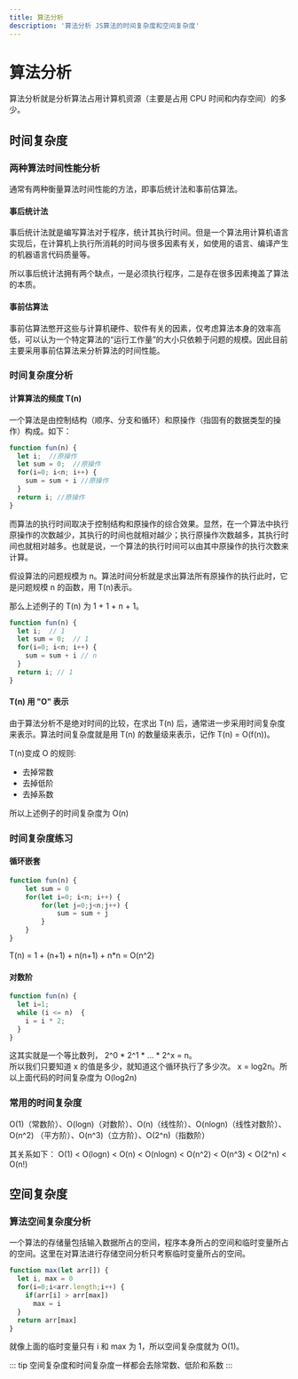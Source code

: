 ```yaml
---
title: 算法分析
description: '算法分析 JS算法的时间复杂度和空间复杂度'
---
```

# 算法分析
算法分析就是分析算法占用计算机资源（主要是占用 CPU 时间和内存空间）的多少。

## 时间复杂度

### 两种算法时间性能分析
通常有两种衡量算法时间性能的方法，即事后统计法和事前估算法。  

#### 事后统计法
事后统计法就是编写算法对于程序，统计其执行时间。但是一个算法用计算机语言实现后，在计算机上执行所消耗的时间与很多因素有关，如使用的语言、编译产生的机器语言代码质量等。  

所以事后统计法拥有两个缺点，一是必须执行程序，二是存在很多因素掩盖了算法的本质。  

#### 事前估算法
事前估算法憋开这些与计算机硬件、软件有关的因素，仅考虑算法本身的效率高低，可以认为一个特定算法的“运行工作量”的大小只依赖于问题的规模。因此目前主要采用事前估算法来分析算法的时间性能。  

### 时间复杂度分析

#### 计算算法的频度 T(n)
一个算法是由控制结构（顺序、分支和循环）和原操作（指固有的数据类型的操作）构成。如下：
```js
function fun(n) {
  let i;  //原操作
  let sum = 0;  //原操作
  for(i=0; i<n; i++) {
    sum = sum + i //原操作
  }
  return i; //原操作
}
```
而算法的执行时间取决于控制结构和原操作的综合效果。显然，在一个算法中执行原操作的次数越少，其执行的时间也就相对越少；执行原操作次数越多，其执行时间也就相对越多。也就是说，一个算法的执行时间可以由其中原操作的执行次数来计算。  

假设算法的问题规模为 n。算法时间分析就是求出算法所有原操作的执行此时，它是问题规模 n 的函数，用 T(n)表示。  

那么上述例子的 T(n) 为 1 + 1 + n + 1。
```js
function fun(n) {
  let i;  // 1
  let sum = 0;  // 1
  for(i=0; i<n; i++) {
    sum = sum + i // n
  }
  return i; // 1
}
```

#### T(n) 用 "O" 表示
由于算法分析不是绝对时间的比较，在求出 T(n) 后，通常进一步采用时间复杂度来表示。算法时间复杂度就是用 T(n) 的数量级来表示，记作 T(n) = O(f(n))。  

T(n)变成 O 的规则:
* 去掉常数
* 去掉低阶
* 去掉系数

所以上述例子的时间复杂度为 O(n)  

### 时间复杂度练习

#### 循环嵌套
```js
function fun(n) {
    let sum = 0
    for(let i=0; i<n; i++) {
        for(let j=0;j<n;j++) {
            sum = sum + j
        }
    }
}
```
T(n) = 1 + (n+1) + n(n+1) + n*n = O(n^2)

#### 对数阶
```js
function fun(n) {
  let i=1;
  while (i <= n)  {
    i = i * 2;
  }
}
```
这其实就是一个等比数列， 2^0 * 2^1 * ... * 2^x = n。  
所以我们只要知道 x 的值是多少，就知道这个循环执行了多少次。 x = log2n。所以上面代码的时间复杂度为 O(log2n)

### 常用的时间复杂度
O(1)（常数阶）、O(logn)（对数阶）、O(n)（线性阶）、O(nlogn)（线性对数阶）、O(n^2) （平方阶）、O(n^3)（立方阶）、O(2^n)（指数阶） 

其关系如下：
O(1) < O(logn) < O(n) < O(nlogn) < O(n^2) < O(n^3) < O(2^n) < O(n!)


## 空间复杂度

### 算法空间复杂度分析
一个算法的存储量包括输入数据所占的空间，程序本身所占的空间和临时变量所占的空间。这里在对算法进行存储空间分析只考察临时变量所占的空间。  

```js
function max(let arr[]) {
  let i, max = 0
  for(i=0;i<arr.length;i++) {
    if(arr[i] > arr[max])
      max = i
  }
  return arr[max]
}
```
就像上面的临时变量只有 i 和 max 为 1，所以空间复杂度就为 O(1)。

::: tip
空间复杂度和时间复杂度一样都会去除常数、低阶和系数
:::
